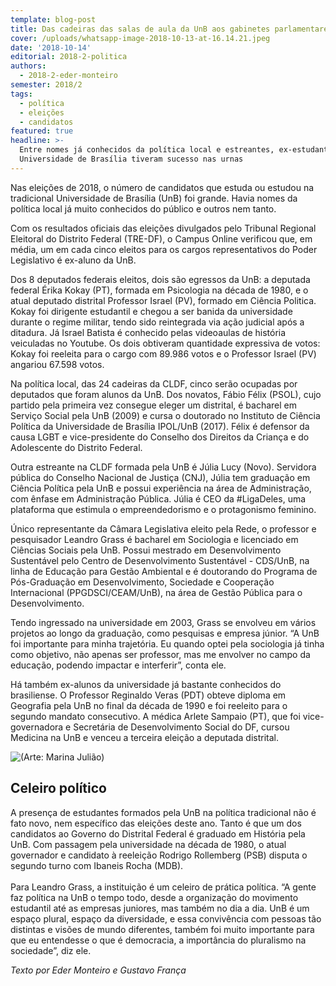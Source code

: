 ```yaml
---
template: blog-post
title: Das cadeiras das salas de aula da UnB aos gabinetes parlamentares
cover: /uploads/whatsapp-image-2018-10-13-at-16.14.21.jpeg
date: '2018-10-14'
editorial: 2018-2-politica
authors:
  - 2018-2-eder-monteiro
semester: 2018/2
tags:
  - política
  - eleições
  - candidatos
featured: true
headline: >-
  Entre nomes já conhecidos da política local e estreantes, ex-estudantes da
  Universidade de Brasília tiveram sucesso nas urnas
---
```

Nas eleições de 2018, o número de candidatos que estuda ou estudou na tradicional Universidade de Brasília (UnB) foi grande. Havia nomes da política local já muito conhecidos do público e outros nem tanto.

Com os resultados oficiais das eleições divulgados pelo Tribunal Regional Eleitoral do Distrito Federal (TRE-DF), o Campus Online verificou que, em média, um em cada cinco eleitos para os cargos representativos do Poder Legislativo é ex-aluno da UnB.

Dos 8 deputados federais eleitos, dois são egressos da UnB: a deputada federal Érika Kokay (PT), formada em Psicologia na década de 1980, e o atual deputado distrital Professor Israel (PV), formado em Ciência Politica. Kokay foi dirigente estudantil e chegou a ser banida da universidade durante o regime militar, tendo sido reintegrada via ação judicial após a ditadura. Já Israel Batista é conhecido pelas videoaulas de história veiculadas no Youtube. Os dois obtiveram quantidade expressiva de votos: Kokay foi reeleita para o cargo com 89.986 votos e o Professor Israel (PV) angariou 67.598 votos.

Na política local, das 24 cadeiras da CLDF, cinco serão ocupadas por deputados que foram alunos da UnB. Dos novatos, Fábio Félix (PSOL), cujo partido pela primeira vez consegue eleger um distrital, é bacharel em Serviço Social pela UnB (2009) e cursa o doutorado no Instituto de Ciência Política da Universidade de Brasília IPOL/UnB (2017). Félix é defensor da causa LGBT e vice-presidente do Conselho dos Direitos da Criança e do Adolescente do Distrito Federal.

Outra estreante na CLDF formada pela UnB é Júlia Lucy (Novo). Servidora pública do Conselho Nacional de Justiça (CNJ), Júlia tem graduação em Ciência Política pela UnB e possui experiência na área de Administração, com ênfase em Administração Pública. Júlia é CEO da #LigaDeles, uma plataforma que estimula o empreendedorismo e o protagonismo feminino.

Único representante da Câmara Legislativa eleito pela Rede, o professor e pesquisador Leandro Grass é bacharel em Sociologia e licenciado em Ciências Sociais pela UnB. Possui mestrado em Desenvolvimento Sustentável pelo Centro de Desenvolvimento Sustentável - CDS/UnB, na linha de Educação para Gestão Ambiental e é doutorando do Programa de Pós-Graduação em Desenvolvimento, Sociedade e Cooperação Internacional (PPGDSCI/CEAM/UnB), na área de Gestão Pública para o Desenvolvimento.

Tendo ingressado na universidade em 2003, Grass se envolveu em vários projetos ao longo da graduação, como pesquisas e empresa júnior. “A UnB foi importante para minha trajetória. Eu quando optei pela sociologia já tinha como objetivo, não apenas ser professor, mas me envolver no campo da educação, podendo impactar e interferir”, conta ele.

Há também ex-alunos da universidade já bastante conhecidos do brasiliense. O Professor Reginaldo Veras (PDT) obteve diploma em Geografia pela UnB no final da década de 1990 e foi reeleito para o segundo mandato consecutivo. A médica Arlete Sampaio (PT), que foi vice-governadora e Secretária de Desenvolvimento Social do DF, cursou Medicina na UnB e venceu a terceira eleição a deputada distrital.

![(Arte: Marina Julião)](/uploads/whatsapp-image-2018-10-13-at-16.14.20.jpeg)

## Celeiro político

A presença de estudantes formados pela UnB na política tradicional não é fato novo, nem específico das eleições deste ano. Tanto é que um dos candidatos ao Governo do Distrital Federal é graduado em História pela UnB. Com passagem pela universidade na década de 1980, o atual governador e candidato à reeleição Rodrigo Rollemberg (PSB) disputa o segundo turno com Ibaneis Rocha (MDB).\
\
Para Leandro Grass, a instituição é um celeiro de prática política. “A gente faz política na UnB o tempo todo, desde a organização do movimento estudantil até as empresas juniores, mas também no dia a dia. UnB é um espaço plural, espaço da diversidade, e essa convivência com pessoas tão distintas e visões de mundo diferentes, também foi muito importante para que eu entendesse o que é democracia, a importância do pluralismo na sociedade”, diz ele.

_Texto por Eder Monteiro e Gustavo França_
